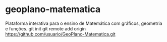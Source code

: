 # geoplano-matematica
Plataforma interativa para o ensino de Matemática com gráficos, geometria e funções.
git init
git remote add origin https://github.com/usuario/GeoPlano-Matematica.git
